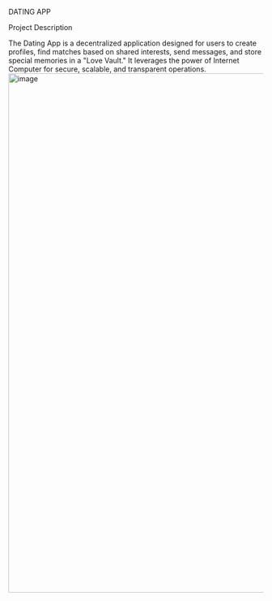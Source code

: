 DATING APP

Project Description

The Dating App is a decentralized application designed for users to create profiles, 
find matches based on shared interests, send messages, and store special memories in a "Love Vault." 
It leverages the power of Internet Computer for secure, scalable, and transparent operations.
<img width="1023" alt="image" src="https://github.com/user-attachments/assets/b995a203-3b8a-453b-b688-5ae9aca8bbfc" />
